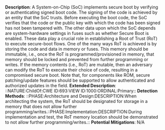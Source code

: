 **Description**: A System-on-Chip (SoC) implements secure boot by verifying or authenticating signed boot code. The signing of the code is achieved by an entity that the SoC trusts. Before executing the boot code, the SoC verifies that the code or the public key with which the code has been signed has not been tampered with. The other data upon which the SoC depends are system-hardware settings in fuses such as whether Secure Boot is enabled. These data play a crucial role in establishing a Root of Trust (RoT) to execute secure-boot flows. One of the many ways RoT is achieved is by storing the code and data in memory or fuses. This memory should be immutable, i.e., once the RoT is programmed/provisioned in memory, that memory should be locked and prevented from further programming or writes. If the memory contents (i.e., RoT) are mutable, then an adversary can modify the RoT to execute their choice of code, resulting in a compromised secure boot. Note that, for components like ROM, secure patching/update features should be supported to allow authenticated and authorized updates in the field.
**Extended Description**: ::NATURE:ChildOf:CWE ID:693:VIEW ID:1000:ORDINAL:Primary::
**Detection Methods**: ::PHASE:Architecture and Design:DESCRIPTION:When architecting the system, the RoT should be designated for storage in a memory that does not allow further programming/writes.::PHASE:Implementation:DESCRIPTION:During implementation and test, the RoT memory location should be demonstrated to not allow further programming/writes.::
**Potential Mitigations**: N/A